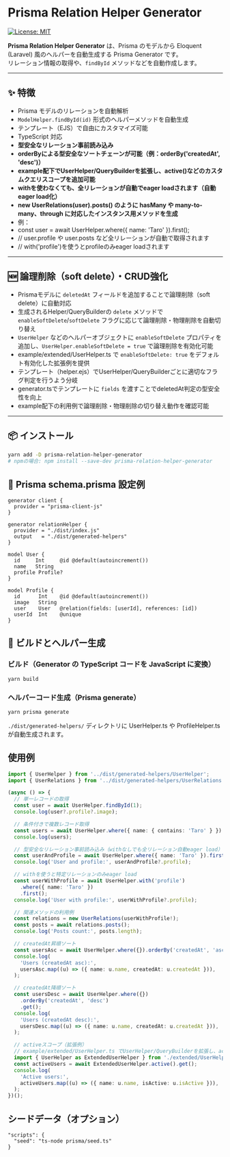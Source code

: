 # Prisma Relation Helper Generator

[![License: MIT](https://img.shields.io/badge/License-MIT-yellow.svg)](https://opensource.org/licenses/MIT)

**Prisma Relation Helper Generator** は、Prisma のモデルから Eloquent (Laravel) 風のヘルパーを自動生成する Prisma Generator です。  
リレーション情報の取得や、`findById` メソッドなどを自動作成します。

---

## ✨ 特徴

- Prisma モデルのリレーションを自動解析
- `ModelHelper.findById(id)` 形式のヘルパーメソッドを自動生成
- テンプレート（EJS）で自由にカスタマイズ可能
- TypeScript 対応
- **型安全なリレーション事前読み込み**
- **orderByによる型安全なソートチェーンが可能（例：orderBy('createdAt', 'desc')）**
- **example配下でUserHelper/QueryBuilderを拡張し、active()などのカスタムクエリスコープを追加可能**
- **withを使わなくても、全リレーションが自動でeager loadされます（自動eager load化）**
- **new UserRelations(user).posts() のように hasMany や many-to-many、through に対応したインスタンス用メソッドを生成**
- 例：
- const user = await UserHelper.where({ name: 'Taro' }).first();
- // user.profile や user.posts など全リレーションが自動で取得されます
- // with('profile')を使うとprofileのみeager loadされます

---

## 🆕 論理削除（soft delete）・CRUD強化

- Prismaモデルに `deletedAt` フィールドを追加することで論理削除（soft delete）に自動対応
- 生成されるHelper/QueryBuilderの `delete` メソッドで `enableSoftDelete`/`softDelete` フラグに応じて論理削除・物理削除を自動切り替え
- `UserHelper` などのヘルパーオブジェクトに `enableSoftDelete` プロパティを追加し、`UserHelper.enableSoftDelete = true` で論理削除を有効化可能
- example/extended/UserHelper.ts で `enableSoftDelete: true` をデフォルト有効化した拡張例を提供
- テンプレート（helper.ejs）でUserHelper/QueryBuilderごとに適切なフラグ判定を行うよう分岐
- generator.tsでテンプレートに `fields` を渡すことでdeletedAt判定の型安全性を向上
- example配下の利用例で論理削除・物理削除の切り替え動作を確認可能

---

## 📦 インストール

```bash
yarn add -D prisma-relation-helper-generator
# npmの場合: npm install --save-dev prisma-relation-helper-generator
```

## 📝 Prisma schema.prisma 設定例

```
generator client {
  provider = "prisma-client-js"
}

generator relationHelper {
  provider = "./dist/index.js"
  output   = "./dist/generated-helpers"
}

model User {
  id     Int     @id @default(autoincrement())
  name   String
  profile Profile?
}

model Profile {
  id      Int    @id @default(autoincrement())
  image   String
  user    User   @relation(fields: [userId], references: [id])
  userId  Int    @unique
}
```

## 🔧 ビルドとヘルパー生成

### ビルド（Generator の TypeScript コードを JavaScript に変換）

```
yarn build
```

### ヘルパーコード生成（Prisma generate）

```
yarn prisma generate
```

`./dist/generated-helpers/` ディレクトリに UserHelper.ts や ProfileHelper.ts が自動生成されます。

## 使用例

```ts
import { UserHelper } from '../dist/generated-helpers/UserHelper';
import { UserRelations } from '../dist/generated-helpers/UserRelations';

(async () => {
  // 単一レコードの取得
  const user = await UserHelper.findById(1);
  console.log(user?.profile?.image);

  // 条件付きで複数レコード取得
  const users = await UserHelper.where({ name: { contains: 'Taro' } }).get();
  console.log(users);

  // 型安全なリレーション事前読み込み（withなしでも全リレーション自動eager load）
  const userAndProfile = await UserHelper.where({ name: 'Taro' }).first();
  console.log('User and profile:', userAndProfile?.profile);

  // withを使うと特定リレーションのみeager load
  const userWithProfile = await UserHelper.with('profile')
    .where({ name: 'Taro' })
    .first();
  console.log('User with profile:', userWithProfile?.profile);

  // 関連メソッドの利用例
  const relations = new UserRelations(userWithProfile!);
  const posts = await relations.posts();
  console.log('Posts count:', posts.length);

  // createdAt昇順ソート
  const usersAsc = await UserHelper.where({}).orderBy('createdAt', 'asc').get();
  console.log(
    'Users (createdAt asc):',
    usersAsc.map((u) => ({ name: u.name, createdAt: u.createdAt })),
  );

  // createdAt降順ソート
  const usersDesc = await UserHelper.where({})
    .orderBy('createdAt', 'desc')
    .get();
  console.log(
    'Users (createdAt desc):',
    usersDesc.map((u) => ({ name: u.name, createdAt: u.createdAt })),
  );

  // activeスコープ（拡張例）
  // example/extended/UserHelper.ts でUserHelper/QueryBuilderを拡張し、active()を追加
  import { UserHelper as ExtendedUserHelper } from './extended/UserHelper';
  const activeUsers = await ExtendedUserHelper.active().get();
  console.log(
    'Active users:',
    activeUsers.map((u) => ({ name: u.name, isActive: u.isActive })),
  );
})();
```

## シードデータ（オプション）

```
"scripts": {
  "seed": "ts-node prisma/seed.ts"
}
```
